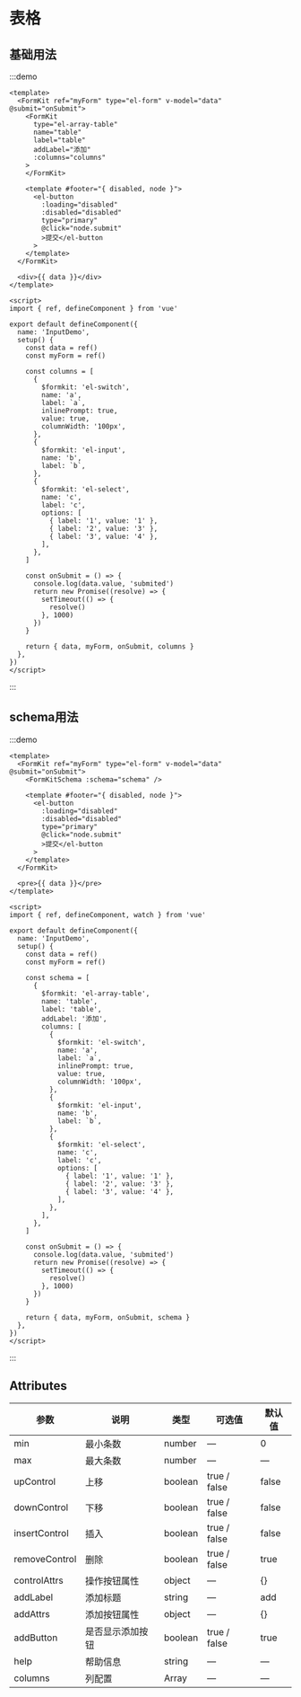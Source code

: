 # 表格

## 基础用法

:::demo

```vue
<template>
  <FormKit ref="myForm" type="el-form" v-model="data" @submit="onSubmit">
    <FormKit
      type="el-array-table"
      name="table"
      label="table"
      addLabel="添加"
      :columns="columns"
    >
    </FormKit>

    <template #footer="{ disabled, node }">
      <el-button
        :loading="disabled"
        :disabled="disabled"
        type="primary"
        @click="node.submit"
        >提交</el-button
      >
    </template>
  </FormKit>

  <div>{{ data }}</div>
</template>

<script>
import { ref, defineComponent } from 'vue'

export default defineComponent({
  name: 'InputDemo',
  setup() {
    const data = ref()
    const myForm = ref()

    const columns = [
      {
        $formkit: 'el-switch',
        name: 'a',
        label: `a`,
        inlinePrompt: true,
        value: true,
        columnWidth: '100px',
      },
      {
        $formkit: 'el-input',
        name: 'b',
        label: `b`,
      },
      {
        $formkit: 'el-select',
        name: 'c',
        label: 'c',
        options: [
          { label: '1', value: '1' },
          { label: '2', value: '3' },
          { label: '3', value: '4' },
        ],
      },
    ]

    const onSubmit = () => {
      console.log(data.value, 'submited')
      return new Promise((resolve) => {
        setTimeout(() => {
          resolve()
        }, 1000)
      })
    }

    return { data, myForm, onSubmit, columns }
  },
})
</script>
```

:::

## schema用法

:::demo

```vue
<template>
  <FormKit ref="myForm" type="el-form" v-model="data" @submit="onSubmit">
    <FormKitSchema :schema="schema" />

    <template #footer="{ disabled, node }">
      <el-button
        :loading="disabled"
        :disabled="disabled"
        type="primary"
        @click="node.submit"
        >提交</el-button
      >
    </template>
  </FormKit>

  <pre>{{ data }}</pre>
</template>

<script>
import { ref, defineComponent, watch } from 'vue'

export default defineComponent({
  name: 'InputDemo',
  setup() {
    const data = ref()
    const myForm = ref()

    const schema = [
      {
        $formkit: 'el-array-table',
        name: 'table',
        label: 'table',
        addLabel: '添加',
        columns: [
          {
            $formkit: 'el-switch',
            name: 'a',
            label: `a`,
            inlinePrompt: true,
            value: true,
            columnWidth: '100px',
          },
          {
            $formkit: 'el-input',
            name: 'b',
            label: `b`,
          },
          {
            $formkit: 'el-select',
            name: 'c',
            label: 'c',
            options: [
              { label: '1', value: '1' },
              { label: '2', value: '3' },
              { label: '3', value: '4' },
            ],
          },
        ],
      },
    ]

    const onSubmit = () => {
      console.log(data.value, 'submited')
      return new Promise((resolve) => {
        setTimeout(() => {
          resolve()
        }, 1000)
      })
    }

    return { data, myForm, onSubmit, schema }
  },
})
</script>
```

:::

## Attributes

| 参数          | 说明             | 类型    | 可选值       | 默认值 |
| ------------- | ---------------- | ------- | ------------ | ------ |
| min           | 最小条数         | number  | —            | 0      |
| max           | 最大条数         | number  | —            | —      |
| upControl     | 上移             | boolean | true / false | false  |
| downControl   | 下移             | boolean | true / false | false  |
| insertControl | 插入             | boolean | true / false | false  |
| removeControl | 删除             | boolean | true / false | true   |
| controlAttrs  | 操作按钮属性     | object  | —            | {}     |
| addLabel      | 添加标题         | string  | —            | add    |
| addAttrs      | 添加按钮属性     | object  | —            | {}     |
| addButton     | 是否显示添加按钮 | boolean | true / false | true   |
| help          | 帮助信息         | string  | —            | —      |
| columns       | 列配置           | Array   | —            | —      |